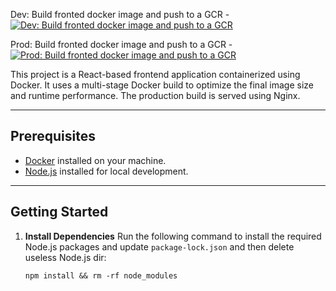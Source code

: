 Dev: Build fronted docker image and push to a GCR - [![Dev: Build fronted docker image and push to a GCR](https://github.com/DolVladzio/schedule_frontend/actions/workflows/docker-image.yml/badge.svg?branch=dev)](https://github.com/DolVladzio/schedule_frontend/actions/workflows/docker-image.yml)

Prod: Build fronted docker image and push to a GCR - [![Prod: Build fronted docker image and push to a GCR](https://github.com/DolVladzio/schedule_frontend/actions/workflows/docker-image.yml/badge.svg?branch=main)](https://github.com/DolVladzio/schedule_frontend/actions/workflows/docker-image.yml)

This project is a React-based frontend application containerized using Docker. It uses a multi-stage Docker build to optimize the final image size and runtime performance. The production build is served using Nginx.

---

## Prerequisites

- [Docker](https://www.docker.com/) installed on your machine.
- [Node.js](https://nodejs.org/) installed for local development.

---

## Getting Started

1. **Install Dependencies**
   Run the following command to install the required Node.js packages and update `package-lock.json` and then delete useless Node.js dir:
   
   ```
   npm install && rm -rf node_modules
   ```
